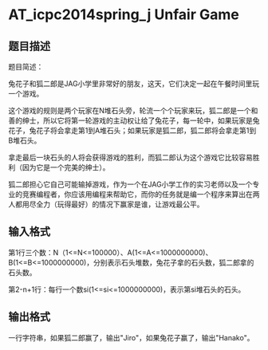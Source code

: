# AT_icpc2014spring_j Unfair Game

## 题目描述

题目简述：

兔花子和狐二郎是JAG小学里非常好的朋友，这天，它们决定一起在午餐时间里玩一个游戏。

这个游戏的规则是两个玩家在N堆石头旁，轮流一个个玩家来玩，狐二郎是一个和善的绅士，所以它将第一轮游戏的主动权让给了兔花子，每一轮中，如果玩家是兔花子，兔花子将会拿走第1到A堆石头；如果玩家是狐二郎，狐二郎将会拿走第1到B堆石头。

拿走最后一块石头的人将会获得游戏的胜利，而狐二郎认为这个游戏它比较容易胜利（因为它是一个完美的绅士）。

狐二郎担心它自己可能输掉游戏，作为一个在JAG小学工作的实习老师以及一个专业的竞赛编程者，你应该用编程来帮助它，而你的任务就是编一个程序来算出在两人都用尽全力（玩得最好）的情况下赢家是谁，让游戏最公平。

## 输入格式

第1行三个数：N（1<=N<=100000）、A(1<=A<=1000000000)、 B(1<=B<=1000000000)，分别表示石头堆数，兔花子拿的石头数，狐二郎拿的石头数。

第2-n+1行：每行一个数si(1<=si<=1000000000)，表示第si堆石头的石头。

## 输出格式

一行字符串，如果狐二郎赢了，输出"Jiro"，如果兔花子赢了，输出"Hanako"。